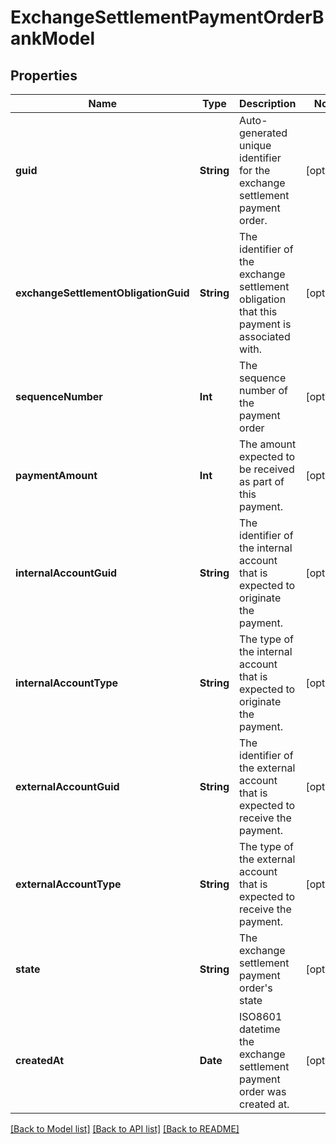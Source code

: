 # ExchangeSettlementPaymentOrderBankModel

## Properties
Name | Type | Description | Notes
------------ | ------------- | ------------- | -------------
**guid** | **String** | Auto-generated unique identifier for the exchange settlement payment order. | [optional] 
**exchangeSettlementObligationGuid** | **String** | The identifier of the exchange settlement obligation that this payment is associated with. | [optional] 
**sequenceNumber** | **Int** | The sequence number of the payment order | [optional] 
**paymentAmount** | **Int** | The amount expected to be received as part of this payment. | [optional] 
**internalAccountGuid** | **String** | The identifier of the internal account that is expected to originate the payment. | [optional] 
**internalAccountType** | **String** | The type of the internal account that is expected to originate the payment. | [optional] 
**externalAccountGuid** | **String** | The identifier of the external account that is expected to receive the payment. | [optional] 
**externalAccountType** | **String** | The type of the external account that is expected to receive the payment. | [optional] 
**state** | **String** | The exchange settlement payment order&#39;s state | [optional] 
**createdAt** | **Date** | ISO8601 datetime the exchange settlement payment order was created at. | [optional] 

[[Back to Model list]](../README.md#documentation-for-models) [[Back to API list]](../README.md#documentation-for-api-endpoints) [[Back to README]](../README.md)


